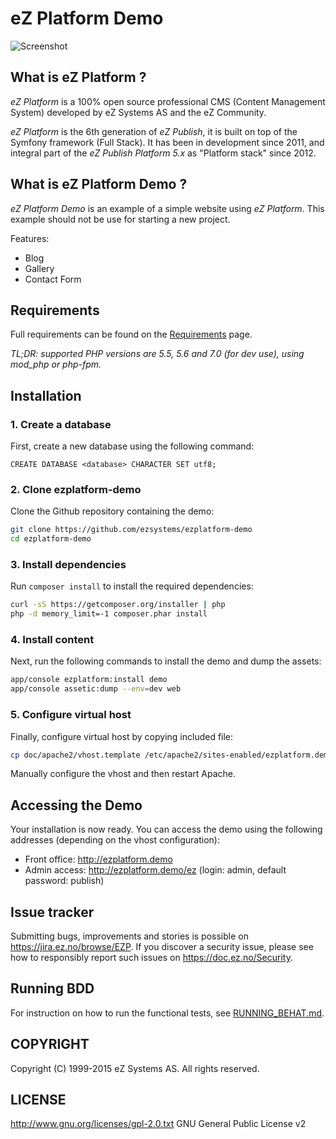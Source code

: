 # eZ Platform Demo

![Screenshot](https://cloud.githubusercontent.com/assets/3033038/11806375/e116d414-a312-11e5-8675-02a23e2a7788.jpg "Screenshot")

## What is eZ Platform ?
*eZ Platform* is a 100% open source professional CMS (Content Management System) developed by eZ Systems AS and the eZ Community.

*eZ Platform* is the 6th generation of *eZ Publish*, it is built on top of the Symfony framework (Full Stack).
It has been in development since 2011, and integral part of the *eZ Publish Platform 5.x* as "Platform stack" since 2012.

## What is eZ Platform Demo ?

*eZ Platform Demo* is an example of a simple website using *eZ Platform*. This example should not be use for starting a new project.

Features:
- Blog
- Gallery
- Contact Form

## Requirements
Full requirements can be found on the [Requirements](https://doc.ez.no/display/TECHDOC/Requirements) page.

*TL;DR: supported PHP versions are 5.5, 5.6 and 7.0 (for dev use), using mod_php or php-fpm.*

## Installation

### 1. Create a database

First, create a new database using the following command:

```mysql
CREATE DATABASE <database> CHARACTER SET utf8;
```

### 2. Clone ezplatform-demo

Clone the Github repository containing the demo:

```bash
git clone https://github.com/ezsystems/ezplatform-demo
cd ezplatform-demo
```

### 3. Install dependencies

Run `composer install` to install the required dependencies:

```bash
curl -sS https://getcomposer.org/installer | php
php -d memory_limit=-1 composer.phar install
```

### 4. Install content

Next, run the following commands to install the demo and dump the assets:

```bash
app/console ezplatform:install demo
app/console assetic:dump --env=dev web
```

### 5. Configure virtual host

Finally, configure virtual host by copying included file:

```bash
cp doc/apache2/vhost.template /etc/apache2/sites-enabled/ezplatform.demo.conf
```
Manually configure the vhost and then restart Apache.

## Accessing the Demo

Your installation is now ready.
You can access the demo using the following addresses (depending on the vhost configuration):
- Front office: http://ezplatform.demo
- Admin access: http://ezplatform.demo/ez (login: admin, default password: publish)

## Issue tracker
Submitting bugs, improvements and stories is possible on https://jira.ez.no/browse/EZP.
If you discover a security issue, please see how to responsibly report such issues on https://doc.ez.no/Security.

## Running BDD
For instruction on how to run the functional tests, see [RUNNING_BEHAT.md](https://github.com/ezsystems/ezplatform/blob/master/RUNNING_BEHAT.md).

## COPYRIGHT
Copyright (C) 1999-2015 eZ Systems AS. All rights reserved.

## LICENSE
http://www.gnu.org/licenses/gpl-2.0.txt GNU General Public License v2
